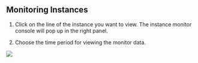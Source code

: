 ## Monitoring Instances

1) Click on the line of the instance you want to view. The instance monitor console will pop up in the right panel.

2) Choose the time period for viewing the monitor data.

![](//qzonestyle.gtimg.cn/qzone/vas/opensns/res/img/Resis-8.png)
